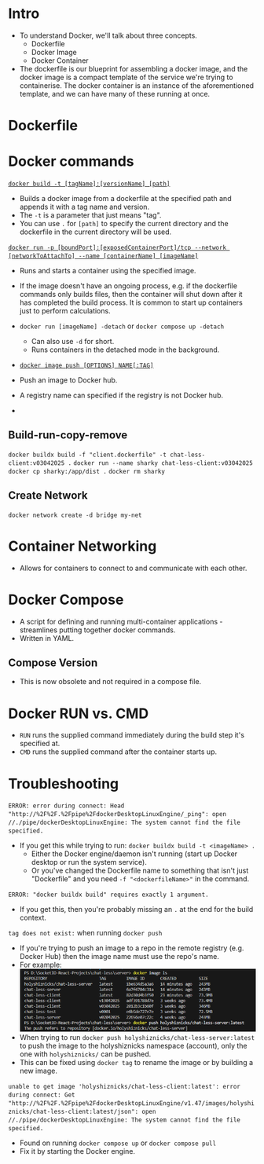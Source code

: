 # Intro
- To understand Docker, we'll talk about three concepts.
  - Dockerfile
  - Docker Image
  - Docker Container
- The dockerfile is our blueprint for assembling a docker image, and the docker image is a compact template of the service we're trying to containerise. The docker container is an instance of the aforementioned template, and we can have many of these running at once. 

# Dockerfile

# Docker commands
[`docker build -t [tagName]:[versionName] [path]`](https://docs.docker.com/reference/cli/docker/buildx/build/)
- Builds a docker image from a dockerfile at the specified path and appends it with a tag name and version.
- The `-t` is a parameter that just means "tag".
- You can use `.` for `[path]` to specify the current directory and the dockerfile in the current directory will be used. 

[`docker run -p [boundPort]:[exposedContainerPort]/tcp --network [networkToAttachTo] --name [containerName] [imageName]`
](https://docs.docker.com/reference/cli/docker/container/run/)
- Runs and starts a container using the specified image.
- If the image doesn't have an ongoing process, e.g. if the dockerfile commands only builds files, then the container will shut down after it has completed the build process. It is common to start up containers just to perform calculations.

- `docker run [imageName] -detach` or `docker compose up -detach`
  - Can also use `-d` for short.
  - Runs containers in the detached mode in the background.

- [`docker image push [OPTIONS] NAME[:TAG]`](https://docs.docker.com/reference/cli/docker/image/push/)
- Push an image to Docker hub.
- A registry name can specified if the registry is not Docker hub.
- 
## Build-run-copy-remove
`docker buildx build -f "client.dockerfile" -t chat-less-client:v03042025 .`
`docker run --name sharky chat-less-client:v03042025`
`docker cp sharky:/app/dist .`
`docker rm sharky`

## Create Network
`docker network create -d bridge my-net`

# Container Networking
- Allows for containers to connect to and communicate with each other.

# Docker Compose
- A script for defining and running multi-container applications - streamlines putting together docker commands.
- Written in YAML.

## Compose Version
- This is now obsolete and not required in a compose file.

# Docker RUN vs. CMD
- `RUN` runs the supplied command immediately during the build step it's specified at.
- `CMD` runs the supplied command after the container starts up.

# Troubleshooting
`ERROR: error during connect: Head "http://%2F%2F.%2Fpipe%2FdockerDesktopLinuxEngine/_ping": open //./pipe/dockerDesktopLinuxEngine: The system cannot find the file specified.`
- If you get this while trying to run: `docker buildx build -t <imageName> .`
  - Either the Docker engine/daemon isn't running (start up Docker desktop or run the system service).
  - Or you've changed the Dockerfile name to something that isn't just "Dockerfile" and you need `-f "<dockerfileName>"` in the command.

`ERROR: "docker buildx build" requires exactly 1 argument.`
- If you get this, then you're probably missing an `.` at the end for the build context.

`tag does not exist:` when running `docker push`
- If you're trying to push an image to a repo in the remote registry (e.g. Docker Hub) then the image name must use the repo's name.
- For example: \
![List of built images for chat-less with only one of them using the remote repository name](/Notes_images/docker-image-ls.png)
- When trying to run `docker push holyshiznicks/chat-less-server:latest` to push the image to the holyshiznicks namespace (account), only the one with `holyshiznicks/` can be pushed. 
- This can be fixed using `docker tag` to rename the image or by building a new image.

`unable to get image 'holyshiznicks/chat-less-client:latest': error during connect: Get "http://%2F%2F.%2Fpipe%2FdockerDesktopLinuxEngine/v1.47/images/holyshiznicks/chat-less-client:latest/json": open //./pipe/dockerDesktopLinuxEngine: The system cannot find the file specified.`
- Found on running `docker compose up` or `docker compose pull`
- Fix it by starting the Docker engine.